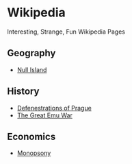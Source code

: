 # Wikipedia
Interesting, Strange, Fun Wikipedia Pages

## Geography
- [Null Island](https://en.wikipedia.org/wiki/Null_Island)

## History
- [Defenestrations of Prague](https://en.wikipedia.org/wiki/Defenestrations_of_Prague)
- [The Great Emu War](https://en.wikipedia.org/wiki/Emu_War)

## Economics
- [Monopsony](https://en.wikipedia.org/wiki/Monopsony)
